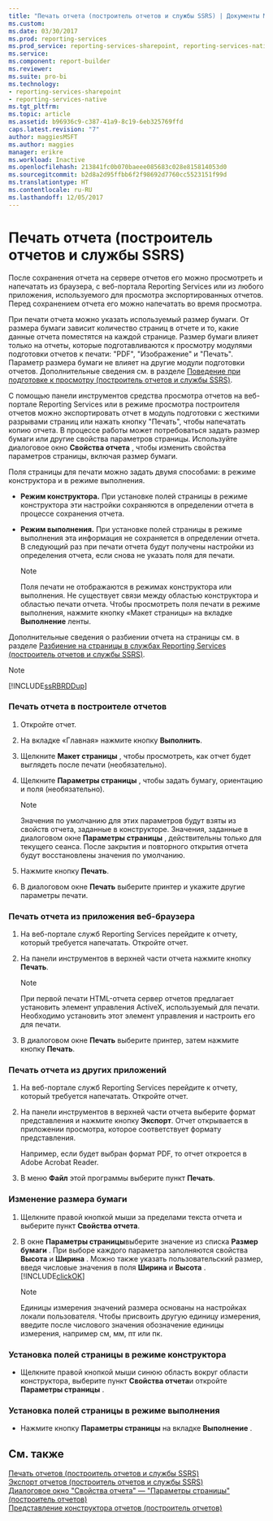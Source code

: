 ```yaml
---
title: "Печать отчета (построитель отчетов и службы SSRS) | Документы Майкрософт"
ms.custom: 
ms.date: 03/30/2017
ms.prod: reporting-services
ms.prod_service: reporting-services-sharepoint, reporting-services-native
ms.service: 
ms.component: report-builder
ms.reviewer: 
ms.suite: pro-bi
ms.technology:
- reporting-services-sharepoint
- reporting-services-native
ms.tgt_pltfrm: 
ms.topic: article
ms.assetid: b96936c9-c387-41a9-8c19-6eb325769ffd
caps.latest.revision: "7"
author: maggiesMSFT
ms.author: maggies
manager: erikre
ms.workload: Inactive
ms.openlocfilehash: 213841fc0b070baeee085683c028e815814053d0
ms.sourcegitcommit: b2d8a2d95ffbb6f2f98692d7760cc5523151f99d
ms.translationtype: HT
ms.contentlocale: ru-RU
ms.lasthandoff: 12/05/2017
---
```

# <a name="print-a-report-report-builder-and-ssrs"></a>Печать отчета (построитель отчетов и службы SSRS)
  После сохранения отчета на сервере отчетов его можно просмотреть и напечатать из браузера, с веб-портала Reporting Services или из любого приложения, используемого для просмотра экспортированных отчетов. Перед сохранением отчета его можно напечатать во время просмотра.  
  
 При печати отчета можно указать используемый размер бумаги. От размера бумаги зависит количество страниц в отчете и то, какие данные отчета поместятся на каждой странице. Размер бумаги влияет только на отчеты, которые подготавливаются к просмотру модулями подготовки отчетов к печати: "PDF", "Изображение" и "Печать". Параметр размера бумаги не влияет на другие модули подготовки отчетов. Дополнительные сведения см. в разделе [Поведение при подготовке к просмотру (построитель отчетов и службы SSRS)](../../reporting-services/report-design/rendering-behaviors-report-builder-and-ssrs.md).  
  
 С помощью панели инструментов средства просмотра отчетов на веб-портале Reporting Services или в режиме просмотра построителя отчетов можно экспортировать отчет в модуль подготовки с жесткими разрывами страниц или нажать кнопку "Печать", чтобы напечатать копию отчета. В процессе работы может потребоваться задать размер бумаги или другие свойства параметров страницы. Используйте диалоговое окно **Свойства отчета** , чтобы изменить свойства параметров страницы, включая размер бумаги.  
  
 Поля страницы для печати можно задать двумя способами: в режиме конструктора и в режиме выполнения.  
  
-   **Режим конструктора.** При установке полей страницы в режиме конструктора эти настройки сохраняются в определении отчета в процессе сохранения отчета.  
  
-   **Режим выполнения.** При установке полей страницы в режиме выполнения эта информация не сохраняется в определении отчета. В следующий раз при печати отчета будут получены настройки из определения отчета, если снова не указать поля для печати.  
  
    > [!NOTE]  
    >  Поля печати не отображаются в режимах конструктора или выполнения. Не существует связи между областью конструктора и областью печати отчета. Чтобы просмотреть поля печати в режиме выполнения, нажмите кнопку «Макет страницы» на вкладке **Выполнение** ленты.  
  
 Дополнительные сведения о разбиении отчета на страницы см. в разделе [Разбиение на страницы в службах Reporting Services (построитель отчетов и службы SSRS)](../../reporting-services/report-design/pagination-in-reporting-services-report-builder-and-ssrs.md).  
  
> [!NOTE]  
>  [!INCLUDE[ssRBRDDup](../../includes/ssrbrddup-md.md)]  
  
### <a name="to-print-a-report-in-report-builder"></a>Печать отчета в построителе отчетов  
  
1.  Откройте отчет.  
  
2.  На вкладке «Главная» нажмите кнопку **Выполнить**.  
  
3.  Щелкните **Макет страницы** , чтобы просмотреть, как отчет будет выглядеть после печати (необязательно).  
  
4.  Щелкните **Параметры страницы** , чтобы задать бумагу, ориентацию и поля (необязательно).  
  
    > [!NOTE]  
    >  Значения по умолчанию для этих параметров будут взяты из свойств отчета, заданные в конструкторе. Значения, заданные в диалоговом окне **Параметры страницы** , действительны только для текущего сеанса. После закрытия и повторного открытия отчета будут восстановлены значения по умолчанию.  
  
5.  Нажмите кнопку **Печать**.  
  
6.  В диалоговом окне **Печать** выберите принтер и укажите другие параметры печати.  
  
### <a name="to-print-a-report-from-a-web-browser-application"></a>Печать отчета из приложения веб-браузера  
  
1.  На веб-портале служб Reporting Services перейдите к отчету, который требуется напечатать. Откройте отчет.  
  
3.  На панели инструментов в верхней части отчета нажмите кнопку **Печать**.  
  
    > [!NOTE]  
    >  При первой печати HTML-отчета сервер отчетов предлагает установить элемент управления ActiveX, используемый для печати. Необходимо установить этот элемент управления и настроить его для печати.  
  
4.  В диалоговом окне **Печать** выберите принтер, затем нажмите кнопку **Печать**.  
  
### <a name="to-print-a-report-from-other-applications"></a>Печать отчета из других приложений  
  
1.  На веб-портале служб Reporting Services перейдите к отчету, который требуется напечатать. Откройте отчет.  
  
2.  На панели инструментов в верхней части отчета выберите формат представления и нажмите кнопку **Экспорт**. Отчет открывается в приложении просмотра, которое соответствует формату представления.  
  
     Например, если будет выбран формат PDF, то отчет откроется в Adobe Acrobat Reader.  
  
3.  В меню **Файл** этой программы выберите пункт **Печать**.  
  
### <a name="to-change-paper-size"></a>Изменение размера бумаги  
  
1.  Щелкните правой кнопкой мыши за пределами текста отчета и выберите пункт **Свойства отчета**.  
  
2.  В окне **Параметры страницы**выберите значение из списка **Размер бумаги** . При выборе каждого параметра заполняются свойства **Высота** и **Ширина** . Можно также указать пользовательский размер, введя числовые значения в поля **Ширина** и **Высота** . [!INCLUDE[clickOK](../../includes/clickok-md.md)]  
  
    > [!NOTE]  
    >  Единицы измерения значений размера основаны на настройках локали пользователя. Чтобы присвоить другую единицу измерения, введите после числового значения обозначение единицы измерения, например см, мм, пт или пк.  
  
### <a name="to-set-page-margins-in-design-mode"></a>Установка полей страницы в режиме конструктора  
  
-   Щелкните правой кнопкой мыши синюю область вокруг области конструктора, выберите пункт **Свойства отчета**и откройте **Параметры страницы** .  
  
### <a name="to-set-page-margins-in-run-mode"></a>Установка полей страницы в режиме выполнения  
  
-   Нажмите кнопку **Параметры страницы** на вкладке **Выполнение** .  
  
## <a name="see-also"></a>См. также  
 [Печать отчетов (построитель отчетов и службы SSRS)](../../reporting-services/report-builder/print-reports-report-builder-and-ssrs.md)   
 [Экспорт отчетов (построитель отчетов и службы SSRS)](../../reporting-services/report-builder/export-reports-report-builder-and-ssrs.md)   
 [Диалоговое окно "Свойства отчета" — "Параметры страницы" (построитель отчетов)](http://msdn.microsoft.com/library/eb3b5d01-7b82-4808-a58b-9e096742f8c6)   
 [Представление конструктора отчетов (построитель отчетов)](../../reporting-services/report-builder/report-design-view-report-builder.md)  
  
  
